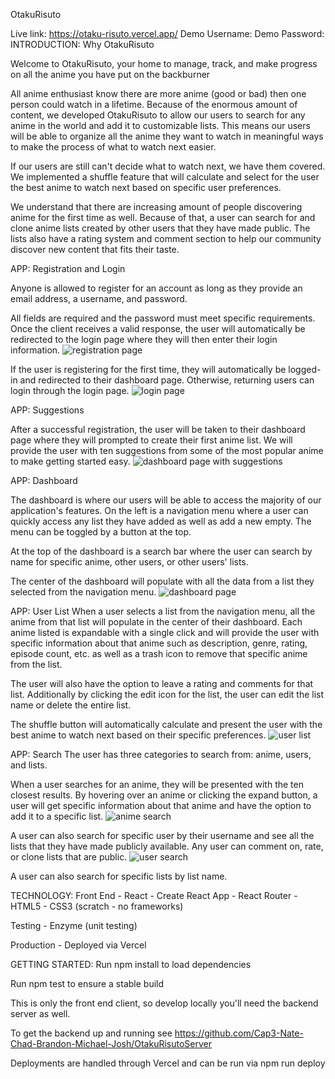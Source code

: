 OtakuRisuto

Live link: https://otaku-risuto.vercel.app/
Demo Username: 
Demo Password:
INTRODUCTION: Why OtakuRisuto

Welcome to OtakuRisuto, your home to manage, track, and make progress on all the anime you have put on the backburner 

All anime enthusiast know there are more anime (good or bad) then one person could watch in a lifetime. Because of the enormous amount of content, we developed OtakuRisuto to allow our users to search for any anime in the world and add it to customizable lists. This means our users will be able to organize all the anime they want to watch in meaningful ways to make the process of what to watch next easier. 

If our users are still can't decide what to watch next, we have them covered. We implemented a shuffle feature that will calculate and select for the user the best anime to watch next based on specific user preferences. 

We understand that there are increasing amount of people discovering anime for the first time as well. Because of that, a user can search for and clone anime lists created by other users that they have made public. The lists also have a rating system and comment section to help our community discover new content that fits their taste. 



APP: Registration and Login

Anyone is allowed to register for an account as long as they provide an email address, a username, and password. 

All fields are required and the password must meet specific requirements. Once the client receives a valid response, the user will automatically be redirected to the login page where they will then enter their login information.
![registration page](./src/img/screenshots/registration.png)

If the user is registering for the first time, they will automatically be logged-in and redirected to their dashboard page. 
Otherwise, returning users can login through the login page.
![login page](./src/img/screenshots/login.png)



APP: Suggestions

After a successful registration, the user will be taken to their dashboard page where they will prompted to create their first anime list. We will provide the user with ten suggestions from some of the most popular anime to make getting started easy.
![dashboard page with suggestions](./src/img/screenshots/suggestions.png)



APP: Dashboard

The dashboard is where our users will be able to access the majority of our application's features. On the left is a navigation menu where a user can quickly access any list they have added as well as add a new empty. The menu can be toggled by a button at the top. 

At the top of the dashboard is a search bar where the user can search by name for specific anime, other users, or other users' lists. 

The center of the dashboard will populate with all the data from a list they selected from the navigation menu.
![dashboard page](./src/img/screenshots/dashboard.png)


APP: User List
When a user selects a list from the navigation menu, all the anime from that list will populate in the center of their dashboard. Each anime listed is expandable with a single click and will provide the user with specific information about that anime such as description, genre, rating, episode count, etc. as well as a trash icon to remove that specific anime from the list.

The user will also have the option to leave a rating and comments for that list. Additionally by clicking the edit icon for the list, the user can edit the list name or delete the entire list.

The shuffle button will automatically calculate and present the user with the best anime to watch next based on their specific preferences.
![user list](./src/img/screenshots/user-list.png)



APP: Search 
The user has three categories to search from: anime, users, and lists. 

When a user searches for an anime, they will be presented with the ten closest results. By hovering over an anime or clicking the expand button, a user will get specific information about that anime and have the option to add it to a specific list.
![anime search](./src/img/screenshots/search-anime.png)

A user can also search for specific user by their username and see all the lists that they have made publicly available. Any user can comment on, rate, or clone lists that are public.
![user search](./src/img/screenshots/search-user.png)

A user can also search for specific lists by list name.



TECHNOLOGY:
  Front End
    - React
      - Create React App
      - React Router
    - HTML5
    - CSS3 (scratch - no frameworks)
  
  Testing
    - Enzyme (unit testing)

  Production
    - Deployed via Vercel
    
    

GETTING STARTED:
Run npm install to load dependencies

Run npm test to ensure a stable build

This is only the front end client, so develop locally you'll need the backend server as well.

To get the backend up and running see https://github.com/Cap3-Nate-Chad-Brandon-Michael-Josh/OtakuRisutoServer

Deployments are handled through Vercel and can be run via npm run deploy
